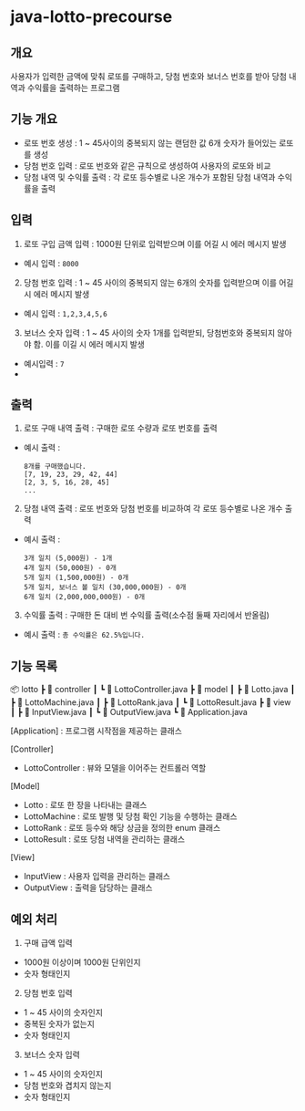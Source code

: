 # java-lotto-precourse

## 개요
사용자가 입력한 금액에 맞춰 로또를 구매하고, 당첨 번호와 보너스 번호를 받아 당첨 내역과 수익률을 출력하는 프로그램

## 기능 개요
- 로또 번호 생성 : 1 ~ 45사이의 중복되지 않는 랜덤한 값 6개 숫자가 들어있는 로또를 생성
- 당첨 번호 입력 : 로또 번호와 같은 규칙으로 생성하여 사용자의 로또와 비교
- 당첨 내역 및 수익률 출력 : 각 로또 등수별로 나온 개수가 포함된 당첨 내역과 수익률을 출력

## 입력
1. 로또 구입 금액 입력 : 1000원 단위로 입력받으며 이를 어길 시 에러 메시지 발생
- 예시 입력 : `8000`
2. 당첨 번호 입력 : 1 ~ 45 사이의 중복되지 않는 6개의 숫자를 입력받으며 이를 어길 시 에러 메시지 발생
- 예시 입력 : `1,2,3,4,5,6`
3. 보너스 숫자 입력 : 1 ~ 45 사이의 숫자 1개를 입력받되, 당첨번호와 중복되지 않아야 함. 이를 이길 시 에러 메시지 발생
- 예시입력 : `7`
- 
## 출력
1. 로또 구매 내역 출력 : 구매한 로또 수량과 로또 번호를 출력
- 예시 출력 :
    ```
    8개를 구매했습니다.
    [7, 19, 23, 29, 42, 44]
    [2, 3, 5, 16, 28, 45]
    ...
    ```
2. 당첨 내역 출력 : 로또 번호와 당첨 번호를 비교하여 각 로또 등수별로 나온 개수 출력
- 예시 출력 :
    ```
    3개 일치 (5,000원) - 1개
    4개 일치 (50,000원) - 0개
    5개 일치 (1,500,000원) - 0개
    5개 일치, 보너스 볼 일치 (30,000,000원) - 0개
    6개 일치 (2,000,000,000원) - 0개
    ```
3. 수익률 출력 : 구매한 돈 대비 번 수익률 출력(소수점 둘째 자리에서 반올림)
- 예시 출력 : `총 수익률은 62.5%입니다.`

## 기능 목록
📦 lotto
┣ 📂 controller
┃ ┗ 📄 LottoController.java
┣ 📂 model
┃ ┣ 📄 Lotto.java
┃ ┣ 📄 LottoMachine.java
┃ ┣ 📄 LottoRank.java
┃ ┗ 📄 LottoResult.java
┣ 📂 view
┃ ┣ 📄 InputView.java
┃ ┗ 📄 OutputView.java
┗ 📄 Application.java

[Application] : 프로그램 시작점을 제공하는 클래스

[Controller]
- LottoController : 뷰와 모델을 이어주는 컨트롤러 역할

[Model]
- Lotto : 로또 한 장을 나타내는 클래스
- LottoMachine : 로또 발행 및 당첨 확인 기능을 수행하는 클래스
- LottoRank : 로또 등수와 해당 상금을 정의한 enum 클래스
- LottoResult : 로또 당첨 내역을 관리하는 클래스

[View]
- InputView : 사용자 입력을 관리하는 클래스
- OutputView : 출력을 담당하는 클래스

## 예외 처리
1. 구매 급액 입력
- 1000원 이상이며 1000원 단위인지
- 숫자 형태인지
2. 당첨 번호 입력
- 1 ~ 45 사이의 숫자인지
- 중복된 숫자가 없는지
- 숫자 형태인지
3. 보너스 숫자 입력
- 1 ~ 45 사이의 숫자인지
- 당첨 번호와 겹치지 않는지
- 숫자 형태인지